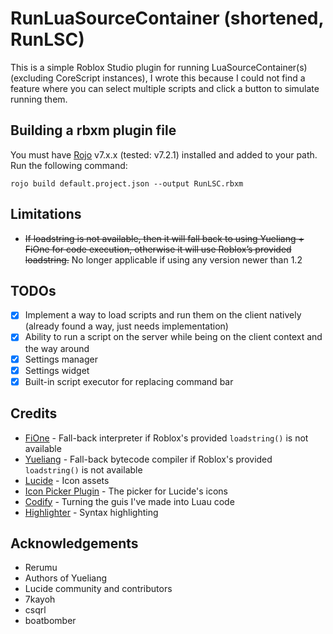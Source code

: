 # RunLuaSourceContainer (shortened, RunLSC)
This is a simple Roblox Studio plugin for running LuaSourceContainer(s) (excluding CoreScript instances), I wrote this because I could not find a feature where you can select multiple scripts and click a button to simulate running them.

## Building a rbxm plugin file
You must have [Rojo](https://rojo.space/) v7.x.x (tested: v7.2.1) installed and added to your path.
Run the following command:
```
rojo build default.project.json --output RunLSC.rbxm
```

## Limitations
- ~~If loadstring is not available, then it will fall back to using Yueliang + FiOne for code execution, otherwise it will use Roblox’s provided loadstring.~~ No longer applicable if using any version newer than 1.2

## TODOs
- [x] Implement a way to load scripts and run them on the client natively (already found a way, just needs implementation)
- [x] Ability to run a script on the server while being on the client context and the way around
- [x] Settings manager
- [x] Settings widget
- [x] Built-in script executor for replacing command bar

## Credits
- [FiOne](https://github.com/Rerumu/FiOne) - Fall-back interpreter if Roblox's provided ``loadstring()`` is not available
- [Yueliang](https://web.archive.org/web/20201126191223/http://yueliang.luaforge.net/) - Fall-back bytecode compiler if Roblox's provided ``loadstring()`` is not available
- [Lucide](https://lucide.dev/) - Icon assets
- [Icon Picker Plugin](https://gitlab.com/koterahq/luciderblx/plugin) - The picker for Lucide's icons
- [Codify](https://github.com/csqrl/codify-plugin) - Turning the guis I've made into Luau code
- [Highlighter](https://github.com/boatbomber/highlighter) - Syntax highlighting

## Acknowledgements
- Rerumu
- Authors of Yueliang
- Lucide community and contributors
- 7kayoh
- csqrl
- boatbomber
